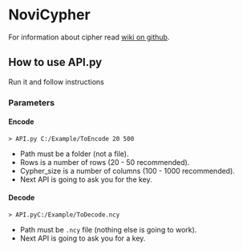 # NoviCypher
For information about cipher read [wiki on github](https://github.com/TheNovi/NoviCypher/wiki).

## How to use API.py
Run it and follow instructions

### Parameters
#### Encode
`> API.py C:/Example/ToEncode 20 500`
* Path must be a folder (not a file).
* Rows is a number of rows (20 - 50 recommended).
* Cypher_size is a number of columns (100 - 1000 recommended).
* Next API is going to ask you for the key.
#### Decode
`> API.pyC:/Example/ToDecode.ncy`
* Path must be `.ncy` file (nothing else is going to work).
* Next API is going to ask you for a key.